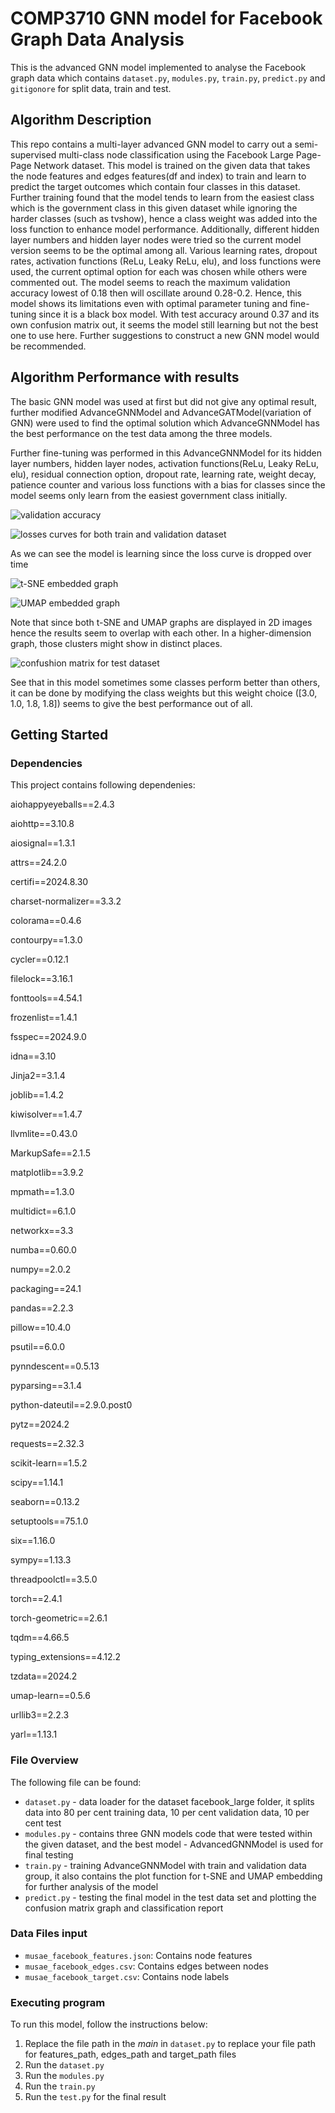 # COMP3710 GNN model for Facebook Graph Data Analysis
This is the advanced GNN model implemented to analyse the Facebook graph data which contains `dataset.py`, `modules.py`, `train.py`, `predict.py` and `gitigonore` for split data, train and test. 

## Algorithm Description
This repo contains a multi-layer advanced GNN model to carry out a semi-supervised multi-class node classification using the Facebook Large Page-Page Network dataset. This model is trained on the given data that takes the node features and edges features(df and index) to train and learn to predict the target outcomes which contain four classes in this dataset. Further training found that the model tends to learn from the easiest class which is the government class in this given dataset while ignoring the harder classes (such as tvshow), hence a class weight was added into the loss function to enhance model performance. Additionally, different hidden layer numbers and hidden layer nodes were tried so the current model version seems to be the optimal among all. Various learning rates, dropout rates, activation functions (ReLu, Leaky ReLu, elu), and loss functions were used, the current optimal option for each was chosen while others were commented out. The model seems to reach the maximum validation accuracy lowest of 0.18 then will oscillate around 0.28-0.2. Hence, this model shows its limitations even with optimal parameter tuning and fine-tuning since it is a black box model. With test accuracy around 0.37 and its own confusion matrix out, it seems the model still learning but not the best one to use here. Further suggestions to construct a new GNN model would be recommended. 

## Algorithm Performance with results 
The basic GNN model was used at first but did not give any optimal result, further modified AdvanceGNNModel and AdvanceGATModel(variation of GNN) were used to find the optimal solution which AdvanceGNNModel has the best performance on the test data among the three models.  

Further fine-tuning was performed in this AdvanceGNNModel for its hidden layer numbers, hidden layer nodes, activation functions(ReLu, Leaky ReLu, elu), residual connection option, dropout rate, learning rate, weight decay, patience counter and various loss functions with a bias for classes since the model seems only learn from the easiest government class initially.

![validation accuracy](./AdanvanceGNNModel_results_img/validation_acc.png)

![losses curves for both train and validation dataset](./AdanvanceGNNModel_results_img/training_loss.png)

As we can see the model is learning since the loss curve is dropped over time

![t-SNE embedded graph](./AdanvanceGNNModel_results_img/t-SNE.png)

![UMAP embedded graph](./AdanvanceGNNModel_results_img/umap.png)

Note that since both t-SNE and UMAP graphs are displayed in 2D images hence the results seem to overlap with each other. In a higher-dimension graph, those clusters might show in distinct places.

![confushion matrix for test dataset](./AdanvanceGNNModel_results_img/confusion_matrix_test.png)

See that in this model sometimes some classes perform better than others, it can be done by modifying the class weights but this weight choice ([3.0, 1.0, 1.8, 1.8]) seems to give the best performance out of all. 

## Getting Started
### Dependencies
This project contains following dependenies:

aiohappyeyeballs==2.4.3

aiohttp==3.10.8

aiosignal==1.3.1

attrs==24.2.0

certifi==2024.8.30

charset-normalizer==3.3.2

colorama==0.4.6

contourpy==1.3.0

cycler==0.12.1

filelock==3.16.1

fonttools==4.54.1

frozenlist==1.4.1

fsspec==2024.9.0

idna==3.10

Jinja2==3.1.4

joblib==1.4.2

kiwisolver==1.4.7

llvmlite==0.43.0

MarkupSafe==2.1.5

matplotlib==3.9.2

mpmath==1.3.0

multidict==6.1.0

networkx==3.3

numba==0.60.0

numpy==2.0.2

packaging==24.1

pandas==2.2.3

pillow==10.4.0

psutil==6.0.0

pynndescent==0.5.13

pyparsing==3.1.4

python-dateutil==2.9.0.post0

pytz==2024.2

requests==2.32.3

scikit-learn==1.5.2

scipy==1.14.1

seaborn==0.13.2

setuptools==75.1.0

six==1.16.0

sympy==1.13.3

threadpoolctl==3.5.0

torch==2.4.1

torch-geometric==2.6.1

tqdm==4.66.5

typing_extensions==4.12.2

tzdata==2024.2

umap-learn==0.5.6

urllib3==2.2.3

yarl==1.13.1

### File Overview
The following file can be found:
- `dataset.py` - data loader for the dataset facebook_large folder, it splits data into 80 per cent training data, 10 per cent validation data, 10 per cent test 
- `modules.py` - contains three GNN models code that were tested within the given dataset, and the best model - AdvancedGNNModel is used for final testing
- `train.py` -  training AdvanceGNNModel with train and validation data group, it also contains the plot function for t-SNE and UMAP embedding for further analysis of the model
- `predict.py` - testing the final model in the test data set and plotting the confusion matrix graph and classification report

### Data Files input
- `musae_facebook_features.json`: Contains node features
- `musae_facebook_edges.csv`: Contains edges between nodes
- `musae_facebook_target.csv`: Contains node labels

### Executing program
To run this model, follow the instructions below:

1. Replace the file path in the _main_ in `dataset.py` to replace your file path for features_path, edges_path and target_path files
2. Run the `dataset.py`
3. Run the `modules.py`
4. Run the `train.py`
4. Run the `test.py` for the final result

